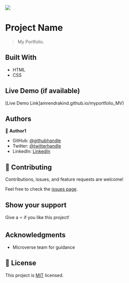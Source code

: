 ![](https://img.shields.io/badge/Microverse-blueviolet)

# Project Name

> My Portfolio.


## Built With

- HTML
- CSS

## Live Demo (if available)

[Live Demo Link]amrendrakind.github.io/myportfolio_MV)


## Authors

👤 **Author1**

- GitHub: [@githubhandle](https://github.com/amrendrakind)
- Twitter: [@twitterhandle](https://twitter.com/amrendrak_)
- LinkedIn: [LinkedIn](https://linkedin.com/in/amrendraakumar)

## 🤝 Contributing

Contributions, issues, and feature requests are welcome!

Feel free to check the [issues page](../../issues/).

## Show your support

Give a ⭐️ if you like this project!

## Acknowledgments

- Microverse team for guidance

## 📝 License

This project is [MIT](./MIT.md) licensed.
